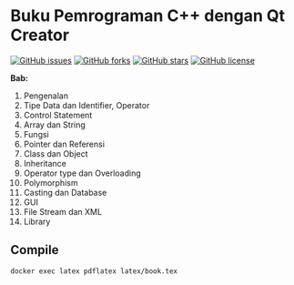 # Buku Pemrograman C++ dengan Qt Creator
[![GitHub issues](https://img.shields.io/github/issues/turahe/cpp-qt)](https://github.com/turahe/cpp-qt/issues)
[![GitHub forks](https://img.shields.io/github/forks/turahe/cpp-qt)](https://github.com/turahe/cpp-qt/network)
[![GitHub stars](https://img.shields.io/github/stars/turahe/cpp-qt)](https://github.com/turahe/cpp-qt/stargazers)
[![GitHub license](https://img.shields.io/github/license/turahe/cpp-qt)](https://github.com/turahe/cpp-qt/blob/master/LICENSE)

**Bab:**

1. Pengenalan
2. Tipe Data dan Identifier, Operator 
3. Control Statement
3. Array dan String
4. Fungsi
5. Pointer dan Referensi
6. Class dan Object
7. Inheritance
8. Operator type dan Overloading
8. Polymorphism
9. Casting dan Database
10. GUI
11. File Stream dan XML
12. Library

## Compile

```
docker exec latex pdflatex latex/book.tex
```
